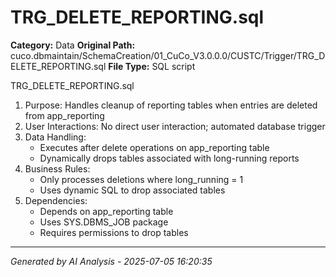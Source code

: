 # TRG_DELETE_REPORTING.sql

**Category:** Data
**Original Path:** cuco.dbmaintain/SchemaCreation/01_CuCo_V3.0.0.0/CUSTC/Trigger/TRG_DELETE_REPORTING.sql
**File Type:** SQL script

TRG_DELETE_REPORTING.sql
1. Purpose: Handles cleanup of reporting tables when entries are deleted from app_reporting
2. User Interactions: No direct user interaction; automated database trigger
3. Data Handling:
   - Executes after delete operations on app_reporting table
   - Dynamically drops tables associated with long-running reports
4. Business Rules:
   - Only processes deletions where long_running = 1
   - Uses dynamic SQL to drop associated tables
5. Dependencies:
   - Depends on app_reporting table
   - Uses SYS.DBMS_JOB package
   - Requires permissions to drop tables

---
*Generated by AI Analysis - 2025-07-05 16:20:35*
